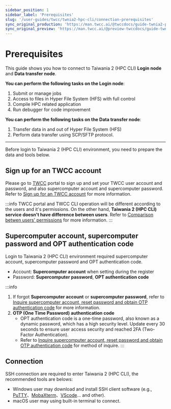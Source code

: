 ```yaml
---
sidebar_position: 1
sidebar_label: 'Prerequisites'
slug: '/user-guides/twcc/twnia2-hpc-cli/connection-prerequisites'
sync_original_production: 'https://man.twcc.ai/@twccdocs/guide-twnia2-prerequisite-for-connection-zh' 
sync_original_preview: 'https://man.twcc.ai/@preview-twccdocs/guide-twnia2-prerequisite-for-connection-zh'
---
```


# Prerequisites
This guide shows you how to connect to Taiwania 2 (HPC CLI) **Login node** and **Data transfer node**.

 
**You can perform the following tasks on the Login node**:
1. Submit or manage jobs
2. Access to files in Hyper File System (HFS) with full control
3. Compile HPC related application
4. Run debugger for code improvement

**You can perform the following tasks on the Data transfer node**:
1. Transfer data in and out of Hyper File System (HFS)
2. Perform data transfer using SCP/SFTP protocol.

---

Before login to Taiwania 2 (HPC CLI) environment, you need to prepare the data and tools below.

## Sign up for an TWCC account
Please go to [TWCC](https://www.twcc.ai/) portal to sign up and set your TWCC user account and password, and also supercomputer account and supercomputer password. Refer to [Sign up for an TWCC account](https://www.twcc.ai/doc?page=register_account) for more information. 

:::info
TWCC portal and TWCC CLI operation will be different according to the users and it's permissions. On the other hand, **Taiwania 2 (HPC CLI) service doesn't have difference between users**. Refer to [<ins>Comparison betwen users' permissions</ins>](https://man.twcc.ai/@twccdocs/role-main-en) for more information.
:::

## Supercomputer account, supercomputer password and OPT authentication code

Login to Taiwania 2 (HPC CLI) environment required supercomputer account, supercomputer password and OPT authentication code.

- Account: **Supercomputer account** when setting during the register
- Password: **Supercomputer password**, **OPT authentication code**


:::info
1. If forgot **Supercomputer account** or **supercomputer password**, refer to [<ins>Inquire supercomputer account, reset password and obtain OTP authentication code</ins>](https://man.twcc.ai/@twccdocs/guide-service-hostname-pwd-otp-zh) for more information.
2. **OTP (One Time Password) authentication code**
    - OPT authentication code is a one-time password, also known as a dynamic password, which has a high security level. Update every 30 seconds to ensure user access security and reached 2FA (Two-Factor Authentication).
    - Refer to [<ins>Inquire supercomputer account, reset password and obtain OTP authentication code</ins>](https://man.twcc.ai/@twccdocs/guide-service-hostname-pwd-otp-zh#%E5%8F%96%E5%BE%97-OTP-%E8%AA%8D%E8%AD%89%E7%A2%BC) for method of inquire.
:::

## Connection

SSH connection are required to enter Taiwania 2 (HPC CLI), the recommended tools are belows:

- Windows user may download and install SSH client software (e.g., [PuTTY](https://www.chiark.greenend.org.uk/~sgtatham/putty/latest.html)、[MobaXterm](https://mobaxterm.mobatek.net/download-home-edition.html)、[VScode](https://code.visualstudio.com/blogs/2019/10/03/remote-ssh-tips-and-tricks)... and other).
- macOS user may using built-in terminal to connect.